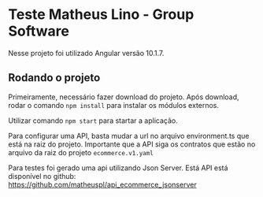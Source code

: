 # Teste Matheus Lino - Group Software

Nesse projeto foi utilizado Angular versão 10.1.7.

## Rodando o projeto

Primeiramente, necessário fazer download do projeto. Após download, rodar o comando `npm install` para instalar os módulos externos.

Utilizar comando `npm start` para startar a aplicação.

Para configurar uma API, basta mudar a url no arquivo environment.ts que está na raiz do projeto. Importante que a API siga os contratos que estão no arquivo da raiz do projeto `ecommerce.v1.yaml`

Para testes foi gerado uma api utilizando Json Server. Está API está disponível no github: https://github.com/matheuspl/api_ecommerce_jsonserver
